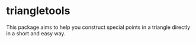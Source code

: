 # triangletools

This package aims to help you construct special points in a triangle directly in a short and easy way.

